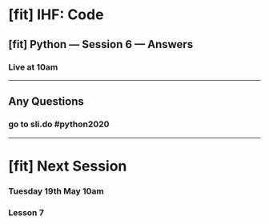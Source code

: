 # [fit] IHF: Code
## [fit] Python — Session 6 — Answers
### Live at 10am

---

## Any Questions

### go to sli.do #python2020

---

# [fit] Next Session
### Tuesday 19th May 10am
### Lesson 7
